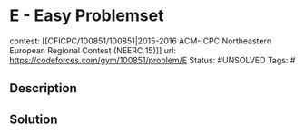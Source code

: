 # E - Easy Problemset

contest: [[CFICPC/100851/100851|2015-2016 ACM-ICPC Northeastern European Regional Contest (NEERC 15)]]
url: https://codeforces.com/gym/100851/problem/E
Status: #UNSOLVED
Tags: #

## Description

## Solution

